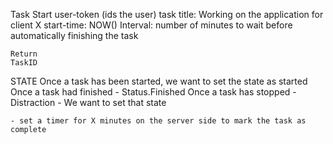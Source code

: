 Task
  Start
    user-token (ids the user)
    task title: Working on the application for client X
    start-time: NOW()
    Interval: number of minutes to wait before automatically finishing the task



    Return
    TaskID

  STATE
    Once a task has been started, we want to set the state as started
    Once a task had finished - Status.Finished
    Once a task has stopped - Distraction - We want to set that state

    - set a timer for X minutes on the server side to mark the task as complete